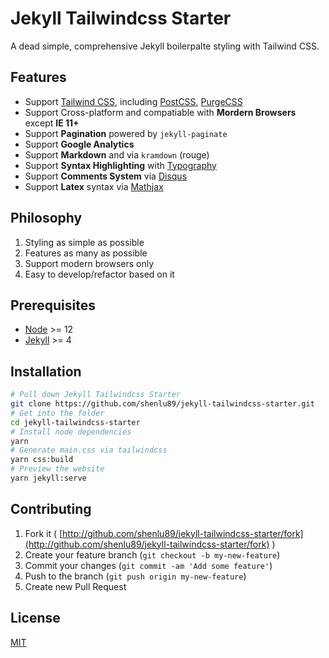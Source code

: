 # Jekyll Tailwindcss Starter

A dead simple, comprehensive Jekyll boilerpalte styling with Tailwind CSS.

## Features

- Support [Tailwind CSS](https://tailwindcss.com/), including [PostCSS](https://postcss.org/), [PurgeCSS](https://purgecss.com/)
- Support Cross-platform and compatiable with **Mordern Browsers** except **IE 11+**
- Support **Pagination** powered by `jekyll-paginate`
- Support **Google Analytics**
- Support **Markdown** and via `kramdown` (rouge)
- Support **Syntax Highlighting** with [Typography](https://github.com/tailwindlabs/tailwindcss-typography)
- Support **Comments System** via [Disqus](https://disqus.com/)
- Support **Latex** syntax via [Mathjax](https://www.mathjax.org/)

## Philosophy

1. Styling as simple as possible
2. Features as many as possible
3. Support modern browsers only
4. Easy to develop/refactor based on it

## Prerequisites

- [Node](https://nodejs.org/en/) >= 12
- [Jekyll](https://jekyllrb.com/) >= 4

## Installation

```sh
# Pull down Jekyll Tailwindcss Starter
git clone https://github.com/shenlu89/jekyll-tailwindcss-starter.git
# Get into the folder
cd jekyll-tailwindcss-starter
# Install node dependencies
yarn
# Generate main.css via tailwindcss
yarn css:build
# Preview the website
yarn jekyll:serve
```

## Contributing

1. Fork it ( [http://github.com/shenlu89/jekyll-tailwindcss-starter/fork](http://github.com/shenlu89/jekyll-tailwindcss-starter/fork) )
2. Create your feature branch (`git checkout -b my-new-feature`)
3. Commit your changes (`git commit -am 'Add some feature'`)
4. Push to the branch (`git push origin my-new-feature`)
5. Create new Pull Request

## License

[MIT](https://github.com/shenlu89/jekyll-tailwindcss-starter/blob/main/LICENSE)